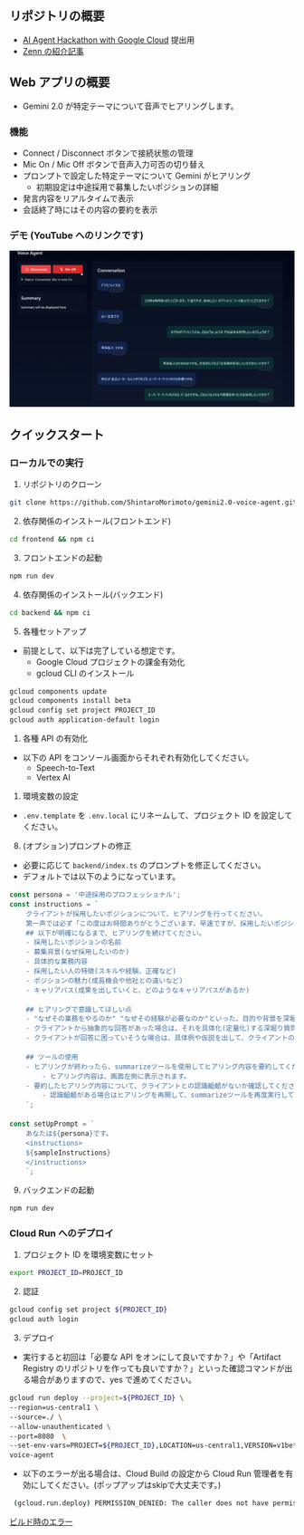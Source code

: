 ## リポジトリの概要

- [AI Agent Hackathon with Google Cloud](https://zenn.dev/hackathons/2024-google-cloud-japan-ai-hackathon) 提出用
- [Zenn の紹介記事](https://zenn.dev/mrmtsntr/articles/3859ec6b61b63b)

## Web アプリの概要

- Gemini 2.0 が特定テーマについて音声でヒアリングします。

### 機能

- Connect / Disconnect ボタンで接続状態の管理
- Mic On / Mic Off ボタンで音声入力可否の切り替え
- プロンプトで設定した特定テーマについて Gemini がヒアリング
  - 初期設定は中途採用で募集したいポジションの詳細
- 発言内容をリアルタイムで表示
- 会話終了時にはその内容の要約を表示

### デモ (YouTube へのリンクです)

[![デモ動画](/thumbnail.png)](https://youtube.com/watch?v=wKNdZgyxNZL4)

## クイックスタート

### ローカルでの実行

1. リポジトリのクローン

```sh
git clone https://github.com/ShintaroMorimoto/gemini2.0-voice-agent.git
```

2. 依存関係のインストール(フロントエンド)

```sh
cd frontend && npm ci
```

3. フロントエンドの起動

```sh
npm run dev
```

4. 依存関係のインストール(バックエンド)

```sh
cd backend && npm ci
```

5. 各種セットアップ

- 前提として、以下は完了している想定です。
  - Google Cloud プロジェクトの課金有効化
  - gcloud CLI のインストール

```sh
gcloud components update
gcloud components install beta
gcloud config set project PROJECT_ID
gcloud auth application-default login
```

1. 各種 API の有効化

- 以下の API をコンソール画面からそれぞれ有効化してください。
  - Speech-to-Text
  - Vertex AI

1. 環境変数の設定

- `.env.template` を `.env.local` にリネームして、プロジェクト ID を設定してください。

8. (オプション)プロンプトの修正

- 必要に応じて `backend/index.ts` のプロンプトを修正してください。
- デフォルトでは以下のようになっています。

```typescript
const persona = '中途採用のプロフェッショナル';
const instructions = `
	クライアントが採用したいポジションについて、ヒアリングを行ってください。
	第一声では必ず「この度はお時間ありがとうございます。早速ですが、採用したいポジションについて教えていただけますか。」と言ってください。
	## 以下が明確になるまで、ヒアリングを続けてください。
	- 採用したいポジションの名前
	- 募集背景(なぜ採用したいのか)
	- 具体的な業務内容
	- 採用したい人の特徴(スキルや経験、正確など)
	- ポジションの魅力(成長機会や他社との違いなど)
	- キャリアパス(成果を出していくと、どのようなキャリアパスがあるか)

	## ヒアリングで意識してほしい点
	- "なぜその業務をやるのか" "なぜその経験が必要なのか"といった、目的や背景を深堀りする質問をしてください。
	- クライアントから抽象的な回答があった場合は、それを具体化(定量化)する深堀り質問をしてください。
	- クライアントが回答に困っていそうな場合は、具体例や仮説を出して、クライアントのアイデアが出やすくなるような問いかけをしてください。

	## ツールの使用
	- ヒアリングが終わったら、summarizeツールを使用してヒアリング内容を要約してください。
		- ヒアリング内容は、画面左側に表示されます。
	- 要約したヒアリング内容について、クライアントとの認識齟齬がないか確認してください。
		- 認識齟齬がある場合はヒアリングを再開して、summarizeツールを再度実行してください。
	`;

const setUpPrompt = `
	あなたは${persona}です。
	<instructions>
	${sampleInstructions}
	</instructions>
    `;
```

9. バックエンドの起動

```sh
npm run dev
```

### Cloud Run へのデプロイ

1. プロジェクト ID を環境変数にセット

```sh
export PROJECT_ID=PROJECT_ID
```

2. 認証

```sh
gcloud config set project ${PROJECT_ID}
gcloud auth login
```

3. デプロイ

- 実行すると初回は「必要な API をオンにして良いですか？」や「Artifact Registry のリポジトリを作っても良いですか？」といった確認コマンドが出る場合がありますので、yes で進めてください。

```sh
gcloud run deploy --project=${PROJECT_ID} \
--region=us-central1 \
--source=./ \
--allow-unauthenticated \
--port=8080  \
--set-env-vars=PROJECT=${PROJECT_ID},LOCATION=us-central1,VERSION=v1beta1 \
voice-agent
```

- 以下のエラーが出る場合は、Cloud Build の設定から Cloud Run 管理者を有効にしてください。(ポップアップはskipで大丈夫です。)
```sh
 (gcloud.run.deploy) PERMISSION_DENIED: The caller does not have permission. This command is authenticated as MAIL@EXAMPLE.COM which is the active account specified by the [core/account] property
```
[ビルド時のエラー](/builderror.png)